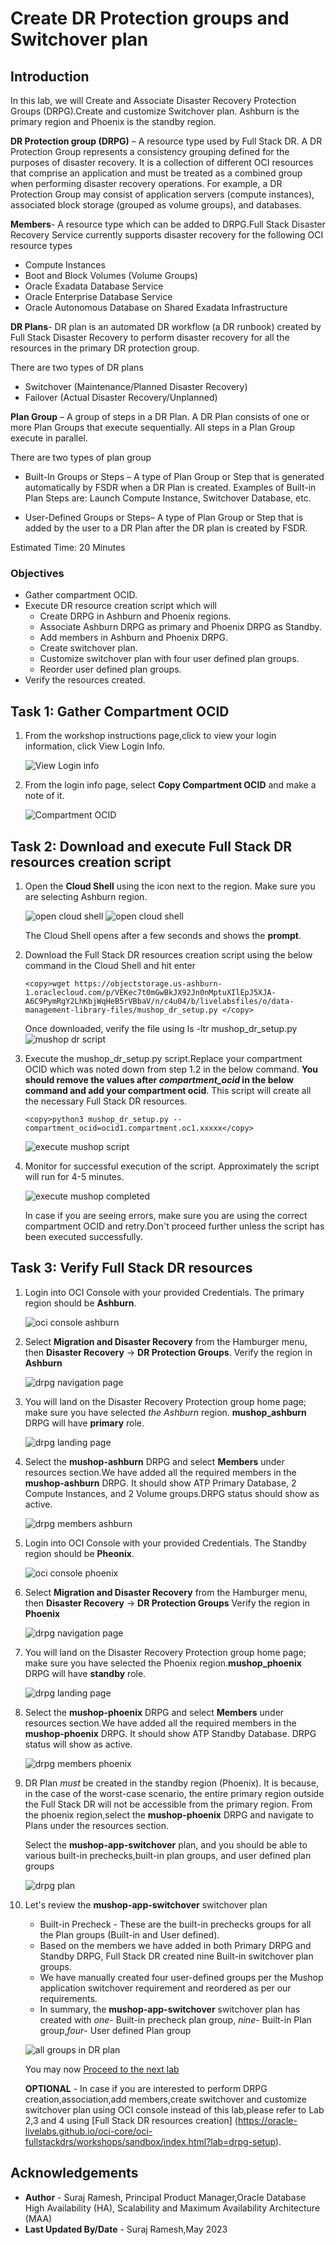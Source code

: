 # Create DR Protection groups and Switchover plan

## Introduction

In this lab, we will Create and Associate Disaster Recovery Protection Groups (DRPG).Create and customize Switchover plan. Ashburn is the primary region and Phoenix is the standby region.

**DR Protection group (DRPG)** – A resource type used by Full Stack DR.  A DR Protection Group represents a consistency grouping defined for the purposes of disaster recovery.  It is a collection of different OCI resources that comprise an application and must be treated as a combined group when performing disaster recovery operations.  For example, a DR Protection Group may consist of application servers (compute instances), associated block storage (grouped as volume groups), and databases.

**Members**- A resource type which can be added to DRPG.Full Stack Disaster Recovery Service currently supports disaster recovery for the following OCI resource types

- Compute Instances
- Boot and Block Volumes (Volume Groups)
- Oracle Exadata Database Service
- Oracle Enterprise Database Service
- Oracle Autonomous Database on Shared Exadata Infrastructure

**DR Plans**- DR plan is an automated DR workflow (a DR runbook) created by Full Stack Disaster Recovery to perform disaster recovery for all the resources in the primary DR protection group. 

There are two types of DR plans

- Switchover (Maintenance/Planned Disaster Recovery)
- Failover (Actual Disaster Recovery/Unplanned)

**Plan Group** – A group of steps in a DR Plan. A DR Plan consists of one or more Plan Groups that execute sequentially. All steps in a Plan Group execute in parallel. 

There are two types of plan group

- Built-In Groups or Steps – A type of Plan Group or Step that is generated automatically by FSDR when a DR Plan is created. Examples of Built-in Plan Steps are: Launch Compute Instance, Switchover Database, etc.

- User-Defined Groups or Steps– A type of Plan Group or Step that is added by the user to a DR Plan after the DR plan is created by FSDR. 

Estimated Time: 20 Minutes

### Objectives

- Gather compartment OCID.
- Execute DR resource creation script which will
    - Create DRPG in Ashburn and Phoenix regions.
    - Associate Ashburn DRPG as primary and Phoenix DRPG as Standby.
    - Add members in Ashburn and Phoenix DRPG.
    - Create switchover plan.
    - Customize switchover plan with four user defined plan groups.
    - Reorder user defined plan groups.
- Verify the resources created.

## Task 1: Gather Compartment OCID

1.  From the workshop instructions page,click to view your login information, click View Login Info. 

    ![View Login info](./images/workshop-login-info.png)

2.  From the login info page, select **Copy Compartment OCID** and make a note of it.

    ![Compartment OCID](./images/copy-compartment-ocid.png)


## Task 2: Download and execute Full Stack DR resources creation script

1. Open the **Cloud Shell** using the icon next to the region.  Make sure you are selecting Ashburn region.

    ![open cloud shell](./images/cloud-shell-new.png)
    ![open cloud shell](./images/cloud-shell-1-new.png)

    The Cloud Shell opens after a few seconds and shows the **prompt**.

2. Download the Full Stack DR resources creation script using the below command in the Cloud Shell and hit enter

    ````
    <copy>wget https://objectstorage.us-ashburn-1.oraclecloud.com/p/VEKec7t0mGwBkJX92Jn0nMptuXIlEpJ5XJA-A6C9PymRgY2LhKbjWqHeB5rVBbaV/n/c4u04/b/livelabsfiles/o/data-management-library-files/mushop_dr_setup.py </copy>
    ````
    Once downloaded, verify the file using 
    ls -ltr mushop\_dr\_setup.py 
    ![mushop dr script](./images/mushop-dr-setup.png)

3. Execute the mushop\_dr\_setup.py script.Replace your compartment OCID which was noted down from step 1.2 in the below command. **You should remove the values after *compartment_ocid* in the below command and add your compartment ocid**. This script will create all the necessary Full Stack DR resources.

    ````
    <copy>python3 mushop_dr_setup.py --compartment_ocid=ocid1.compartment.oc1.xxxxx</copy>
    ````

    ![execute mushop script](./images/mushop-dr-script.png)

4. Monitor for successful execution of the script. Approximately the script will run for 4-5 minutes.

    ![execute mushop completed](./images/mushop-dr-finished.png)

    In case if you are seeing errors, make sure you are using the correct compartment OCID and retry.Don't proceed further unless the script has been executed successfully.

## Task 3: Verify Full Stack DR resources

1. Login into OCI Console with your provided Credentials. The primary region should be **Ashburn**.

    ![oci console ashburn](./images/ashburn-region-new.png)

2. Select **Migration and Disaster Recovery** from the Hamburger menu, then **Disaster Recovery** -> **DR Protection Groups**. Verify the region in **Ashburn**

    ![drpg navigation page](./images/ashburn-drpgpage-new.png)

3. You will land on the Disaster Recovery Protection group home page; make sure you have selected *the Ashburn* region. **mushop_ashburn** DRPG will have **primary** role.

    ![drpg landing page](./images/drpg-status-ashburn-new.png)

4. Select the **mushop-ashburn** DRPG and select **Members** under resources section.We have added all the required members in the **mushop-ashburn** DRPG. It should show ATP Primary Database, 2 Compute Instances, and 2 Volume groups.DRPG status should show as active.

    ![drpg members ashburn](./images/ashburn-allmembers-new.png)

5. Login into OCI Console with your provided Credentials. The Standby region should be **Pheonix**.

    ![oci console phoenix](./images/phoenix-region-new.png)

6. Select **Migration and Disaster Recovery** from the Hamburger menu, then **Disaster Recovery** -> **DR Protection Groups** Verify the region in **Phoenix**

    ![drpg navigation page](./images/phoenix-drpgpage-new.png)

7. You will land on the Disaster Recovery Protection group home page; make sure you have selected the Phoenix region.**mushop_phoenix** DRPG will have **standby** role.

    ![drpg landing page](./images/drpg-status-phoenix-new.png)

8. Select the **mushop-phoenix** DRPG and select **Members** under resources section.We have added all the required members in the **mushop-phoenix** DRPG. It should show ATP Standby Database. DRPG status will show as active.

    ![drpg members phoenix](./images/phoenix-allmembers-new.png)

9. DR Plan *must* be created in the standby region (Phoenix). It is because, in the case of the worst-case scenario, the entire primary region outside the Full Stack DR will not be accessible from the primary region. From the phoenix region,select the **mushop-phoenix** DRPG and navigate to Plans under the resources section. 

    Select the **mushop-app-switchover** plan, and you should be able to various built-in prechecks,built-in plan groups, and user defined plan groups

    ![drpg plan](./images/phoenix-drplan-created-new.png)

10. Let's review the **mushop-app-switchover** switchover plan 

    -  Built-in Precheck - These are the built-in prechecks groups for all the Plan groups (Built-in and User defined).
    -  Based on the members we have added in both Primary DRPG and Standby DRPG, Full Stack DR created nine Built-in switchover plan groups.
    -  We have manually created four user-defined groups per the Mushop application switchover requirement and reordered as per our requirements.
    -  In summary, the **mushop-app-switchover** switchover plan has created with *one*- Built-in precheck plan group, *nine*- Built-in Plan group,*four*- User defined Plan group

    ![all groups in DR plan](./images/phoenix-all-plangroups-new.png)

    You may now [Proceed to the next lab](#next)

    **OPTIONAL** - In case if you are interested to perform DRPG creation,association,add members,create switchover and customize switchover plan using OCI console instead of this lab,please refer to Lab 2,3 and 4 using [Full Stack DR resources creation] (https://oracle-livelabs.github.io/oci-core/oci-fullstackdrs/workshops/sandbox/index.html?lab=drpg-setup).

## Acknowledgements

- **Author** - Suraj Ramesh, Principal Product Manager,Oracle Database High Availability (HA), Scalability and Maximum Availability Architecture (MAA)
- **Last Updated By/Date** -  Suraj Ramesh,May 2023
